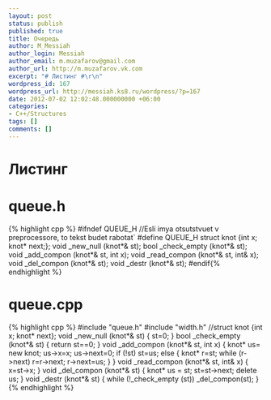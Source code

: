 ```yaml
---
layout: post
status: publish
published: true
title: Очередь
author: M_Messiah
author_login: Messiah
author_email: m.muzafarov@gmail.com
author_url: http://m.muzafarov.vk.com
excerpt: "# Листинг #\r\n"
wordpress_id: 167
wordpress_url: http://messiah.ks8.ru/wordpress/?p=167
date: 2012-07-02 12:02:48.000000000 +06:00
categories:
- C++/Structures
tags: []
comments: []
---
```

# Листинг #

# queue.h #
{% highlight cpp %} #ifndef QUEUE_H //Esli imya otsutstvuet v preprocessore, to tekst budet rabotat`
#define QUEUE_H
struct knot {int x; knot* next;};
void _new_null (knot*& st);
bool _check_empty (knot*& st);
void _add_compon (knot*& st, int x);
void _read_compon (knot*& st, int& x);
void _del_compon (knot*& st);
void _destr (knot*& st);
#endif{% endhighlight %}
# queue.cpp #
{% highlight cpp %} #include "queue.h"
#include "width.h"
 //struct knot {int x; knot* next};
void _new_null (knot*& st)
{
st=0;
}
bool _check_empty (knot*& st)
{
return st==0;
}
void _add_compon (knot*& st, int x)
{
knot* us= new knot;
us->x=x;
us->next=0;
if (!st) st=us;
else { knot* r=st;
while (r->next) r=r->next;
r->next=us;
}
}
void _read_compon (knot*& st, int& x)
{
x=st->x;
}
void _del_compon (knot*& st)
{
knot* us = st;
st=st->next;
delete us;
}
void _destr (knot*& st)
{
while (!_check_empty (st)) _del_compon(st);
}{% endhighlight %}
&nbsp;
